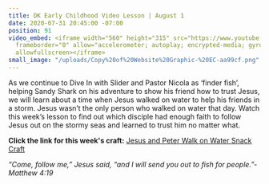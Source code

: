 ```yaml
---
title: DK Early Childhood Video Lesson | August 1
date: 2020-07-31 20:45:00 -07:00
position: 91
video_embed: <iframe width="560" height="315" src="https://www.youtube.com/embed/OtruypGx1Vg"
  frameborder="0" allow="accelerometer; autoplay; encrypted-media; gyroscope; picture-in-picture"
  allowfullscreen></iframe>
small_image: "/uploads/Copy%20of%20Website%20Graphic-%20EC-aa99cf.png"
---
```


As we continue to Dive In with Slider and Pastor Nicola as ‘finder fish’, helping Sandy Shark on his adventure to show his friend how to trust Jesus, we will learn about a time when Jesus walked on water to help his friends in a storm. Jesus wasn’t the only person who walked on water that day. Watch this week’s lesson to find out which disciple had enough faith to follow Jesus out on the stormy seas and learned to trust him no matter what.

**Click the link for this week's craft:**
[Jesus and Peter Walk on Water Snack Craft](https://drive.google.com/file/d/1NtRp4Pz6HYn5_I6O97dmEMddNLXIcnhG/view?usp=sharing)

*“Come, follow me,” Jesus said, “and I will send you out to fish for people.”- Matthew 4:19*